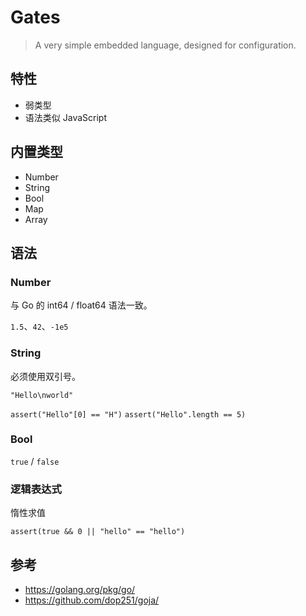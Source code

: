 # Gates

> A very simple embedded language, designed for configuration.

## 特性

* 弱类型
* 语法类似 JavaScript

## 内置类型

* Number
* String
* Bool
* Map
* Array

## 语法

### Number

与 Go 的 int64 / float64 语法一致。

`1.5`、`42`、`-1e5`

### String

必须使用双引号。

`"Hello\nworld"`

`assert("Hello"[0] == "H")`
`assert("Hello".length == 5)`

### Bool

`true` / `false`

### 逻辑表达式

惰性求值

`assert(true && 0 || "hello" == "hello")`

## 参考

* https://golang.org/pkg/go/
* https://github.com/dop251/goja/
